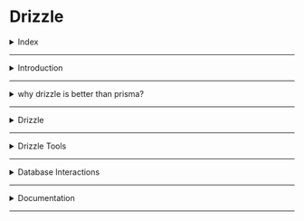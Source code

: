 # Drizzle

<details>
<summary>Index</summary>

## Index

- Introduction
- why drizzle is better than prisma?
- Drizzle
- Drizzle Tools
- Database Interactions
- Documentation

</details>

---

<details>
<summary>Introduction</summary>

## ORM

- **ORM** stands for **Object Relational Mapping**
- ORM is a tool that bridges the gap between your code and a database.
- Instead of writing raw SQL Queries, you use familiar programming to interact with database.
- This simplifies development and improves code readability.
- Example : Drizzle
- Drizzle is a ORM used in NodeJS Environment with Typescript.

</details>

---

<details>
<summary>why drizzle is better than prisma?</summary>

## why drizzle better than prisma?

- Both Drizzle and Prisma are powerful TypeScript-based ORMs used in Node.js applications.
- Unlike Prisma, Drizzle ORM always executes a single query per request.
- Drizzle ORM is a simple and lightweight tool. Unlike Prisma, it doesn't use a heavy Rust engine, so it's faster and easier to work with.

### Drizzle vs Prisma

1. The Drizzle setup is much more difficult than the Prisma setup.
2. Create the Drizzle Schema is much more difficult than the Prisma Schema.
3. Drizzle has very poor documentation than Prisma documentation.
4. Drizzle gives you more control over your database queries, so you can customize them exactly how you want.
5. Drizzle is known for delivering better runtime performance compared to Prisma
6. Both ORMs offer excellent TypeScript support with strong type safety.
7. Drizzle ORM is closer to raw SQL, so if you're familiar with SQL, you can easily translate SQL queries into Drizzle queries.

</details>

---

<details>
<summary>Drizzle</summary>

## Drizzle

- Drizzle is a ORM
- Drizzle ORM is a lightweight and type-safe Object Relational Mapping (ORM) library for SQL databases.
- It supports the many Databases like `MySQL`, `PostgresSQL`, ...etc.
- It focuses on providing a simple, developer-friendly way to work with the database while maintaining high performance.
- Drizzle ORM supports both Typescript and Javascript, offering full type safety for queries.

### Prisma vs Drizzle

- Prisma → Like Bootstrap – Flexible but not customizable
- Drizzle → Like TailwindCSS – customizable and flexible

### About Drizzle

- Cost : Open Source (Apache 2.0 / MIT license), free of cost.
- Documentation : [https://orm.drizzle.team/docs/overview] -> Poor Documentation
- Community : Large Community, 1.3M+ weekly npm downloads
- Typescript Support : Full Typescript Support
- Performance -> High

</details>

---

<details>
<summary>Drizzle Tools</summary>

## Drizzle Tools

1. Drizzle ORM
2. Drizzle Kit
3. Drizzle Studio

### 1. Drizzle ORM

- Define database schemas/tables in TypeScript.
- Perform CRUD operations (Create, Read, Update, Delete) on Database.

### 2. Drizzle Kit

- Generating SQL migration files automatically from your schema.
- Running and managing database migrations (like table creation).
- Open the Drizzle Studio

### Flow

1. Create Drizzle schema
2. generate -> generate migration files from drizzle schema
3. schema apply to the database with migration files
4. studio -> open database drizzle studio

</details>

---

<details>
<summary>Database Interactions</summary>

## Database Interaction

1. CRUD
2. Pagination
3. Filter
4. Joins

### Create Schema Note

### Notation

- Drizzle Scema Table Name : PascalCase
- Database TableName : plural snake_case (eg: products, users, order_items)
- Database ColumnNames : snake_case
- Typescript Object Keys : camelCase

## Relations

- one-to-one
- one-to-many
- many-to-one
- many-to-many

</details>

---

<details>
<summary>Documentation</summary>

## Documentation

- Official Documentation : [https://orm.drizzle.team/docs/overview]

</details>

---
